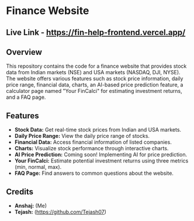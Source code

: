 # Finance Website

## Live Link - https://fin-help-frontend.vercel.app/

## Overview

This repository contains the code for a finance website that provides stock data from Indian markets (NSE) and USA markets (NASDAQ, DJI, NYSE). The website offers various features such as stock price information, daily price range, financial data, charts, an AI-based price prediction feature, a calculator page named "Your FinCalci" for estimating investment returns, and a FAQ page.

## Features

- **Stock Data:** Get real-time stock prices from Indian and USA markets.
- **Daily Price Range:** View the daily price range of stocks.
- **Financial Data:** Access financial information of listed companies.
- **Charts:** Visualize stock performance through interactive charts.
- **AI Price Prediction:** Coming soon! Implementing AI for price prediction.
- **Your FinCalci:** Estimate potential investment returns using three metrics (min, normal, max).
- **FAQ Page:** Find answers to common questions about the website.

## Credits

- **Anshaj:** (Me)
- **Tejash:** (https://github.com/Tejash07)
